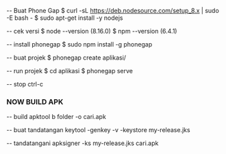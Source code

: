 -- Buat Phone Gap
$ curl -sL https://deb.nodesource.com/setup_8.x | sudo -E bash -
$ sudo apt-get install -y nodejs

-- cek versi
$ node --version  	(8.16.0)
$ npm --version 	(6.4.1)

-- install phonegap
$ sudo npm install -g phonegap

-- buat projek
$ phonegap create aplikasi/

-- run projek
$ cd aplikasi
$ phonegap serve

-- stop
ctrl-c



### NOW BUILD APK ###
-- build
apktool b folder -o cari.apk

-- buat tandatangan
keytool -genkey -v -keystore my-release.jks

-- tandatangani
apksigner -ks my-release.jks cari.apk
